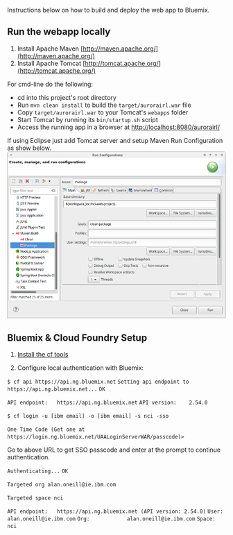 Instructions below on how to build and deploy the web app to Bluemix.

## Run the webapp locally

1. Install Apache Maven [http://maven.apache.org/](http://maven.apache.org/)
2. Install Apache Tomcat [http://tomcat.apache.org/](http://tomcat.apache.org/)

For cmd-line do the following:

  + cd into this project's root directory
  + Run `mvn clean install` to build the `target/aurorairl.war` file
  + Copy `target/aurorairl.war` to your Tomcat's `webapps` folder
  + Start Tomcat by running its `bin/startup.sh` script
  + Access the running app in a browser at <http://localhost:8080/aurorairl/>

If using Eclipse just add Tomcat server and setup Maven Run Configuration as show below.  
![](https://raw.githubusercontent.com/oneillal/nci-web-project/master/docs/Screenshot_2017-04-20_12-29-38.png)

## Bluemix & Cloud Foundry Setup

1. [Install the cf tools][]

[Install the cf tools]: https://github.com/cloudfoundry/cli/releases

2. Configure local authentication with Bluemix:

`$ cf api https://api.ng.bluemix.net`
`Setting api endpoint to https://api.ng.bluemix.net...`
`OK`

`API endpoint:   https://api.ng.bluemix.net`
`API version:    2.54.0`

`$ cf login -u [ibm email] -o [ibm email] -s nci -sso`

`One Time Code (Get one at https://login.ng.bluemix.net/UAALoginServerWAR/passcode)>`  

Go to above URL to get SSO passcode and enter at the prompt to continue authentication.

`Authenticating...`
`OK`

`Targeted org alan.oneill@ie.ibm.com`

`Targeted space nci`
               
`API endpoint:   https://api.ng.bluemix.net (API version: 2.54.0)`
`User:           alan.oneill@ie.ibm.com`
`Org:            alan.oneill@ie.ibm.com`
`Space:          nci`
